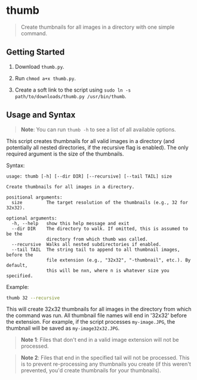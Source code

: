 # thumb

> Create thumbnails for all images in a directory with one simple command.

## Getting Started

1. Download `thumb.py`.

2. Run `chmod a+x thumb.py`.

3. Create a soft link to the script using `sudo ln -s path/to/downloads/thumb.py /usr/bin/thumb`.

## Usage and Syntax

> **Note**: You can run `thumb -h` to see a list of all available options.

This script creates thumbnails for all valid images in a directory (and potentially all nested directories, if the recursive flag is enabled). The only required argument is the size of the thumbnails.

Syntax:

```
usage: thumb [-h] [--dir DIR] [--recursive] [--tail TAIL] size

Create thumbnails for all images in a directory.

positional arguments:
  size         The target resolution of the thumbnails (e.g., 32 for 32x32).

optional arguments:
  -h, --help   show this help message and exit
  --dir DIR    The directory to walk. If omitted, this is assumed to be the
               directory from which thumb was called.
  --recursive  Walks all nested subdirectories if enabled.
  --tail TAIL  The string tail to append to all thumbnail images, before the
               file extension (e.g., "32x32", "-thumbnail", etc.). By default,
               this will be nxn, where n is whatever size you specified.
```

Example:

```bash
thumb 32 --recursive
```

This will create 32x32 thumbnails for all images in the directory from which the command was run. All thumbnail file names will end in '32x32' before the extension. For example, if the script processes `my-image.JPG`, the thumbnail will be saved as `my-image32x32.JPG`.

> **Note 1**: Files that don't end in a valid image extension will not be processed.

> **Note 2**: Files that end in the specified tail will not be processed. This is to prevent re-processing any thumbnails you create (if this weren't prevented, you'd create thumbnails for your thumbnails).
